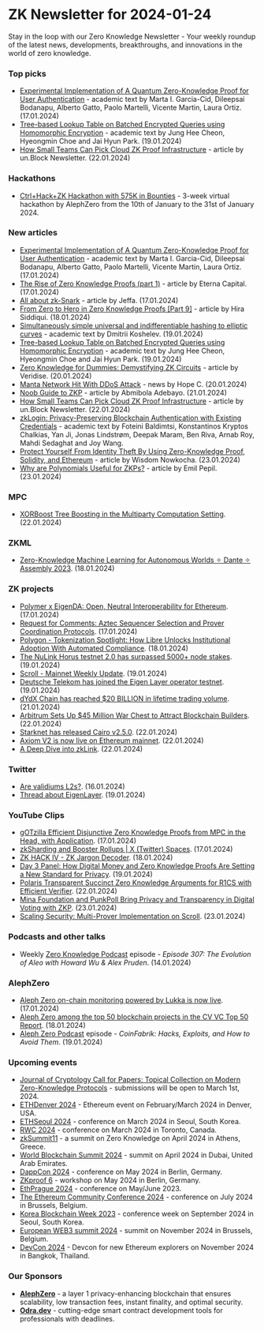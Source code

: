 # ZK Newsletter for 2024-01-24
Stay in the loop with our Zero Knowledge Newsletter - Your weekly roundup of the latest news, developments, breakthroughs, and innovations in the world of zero knowledge.

### Top picks
* [Experimental Implementation of A Quantum Zero-Knowledge Proof for User Authentication](https://arxiv.org/pdf/2401.09521.pdf) - academic text by Marta I. Garcia-Cid, Dileepsai Bodanapu, Alberto Gatto, Paolo Martelli, Vicente Martin, Laura Ortiz. (17.01.2024)
* [Tree-based Lookup Table on Batched Encrypted Queries using Homomorphic Encryption](https://eprint.iacr.org/2024/087.pdf) - academic text by Jung Hee Cheon, Hyeongmin Choe and Jai Hyun Park. (19.01.2024)
* [How Small Teams Can Pick Cloud ZK Proof Infrastructure](https://medium.com/iosg-ventures/how-small-teams-can-pick-cloud-zk-proof-infrastructure-3f634dfca2f5) - article by un.Block Newsletter. (22.01.2024)

### Hackathons
* [Ctrl+Hack+ZK Hackathon with 575K in Bounties](https://hack.alephzero.org/) - 3-week virtual hackathon by AlephZero from the 10th of January to the 31st of January 2024. 

### New articles 
* [Experimental Implementation of A Quantum Zero-Knowledge Proof for User Authentication](https://arxiv.org/pdf/2401.09521.pdf) - academic text by Marta I. Garcia-Cid, Dileepsai Bodanapu, Alberto Gatto, Paolo Martelli, Vicente Martin, Laura Ortiz. (17.01.2024)
* [The Rise of Zero Knowledge Proofs (part 1)](https://eternacapital.medium.com/the-rise-of-zero-knowledge-proofs-part-1-3b03ba17968f) - article by Eterna Capital. (17.01.2024)
* [All about zk-Snark](https://medium.com/@icebandif/all-about-zk-snark-7972ba4ed553) - article by Jeffa. (17.01.2024)
* [From Zero to Hero in Zero Knowledge Proofs [Part 9]](https://medium.com/coinmonks/from-zero-to-hero-in-zero-knowledge-proofs-part-9-2cb451b71f2b) - article by Hira Siddiqui. (18.01.2024)
* [Simultaneously simple universal and indifferentiable hashing to elliptic curves](https://eprint.iacr.org/2024/085.pdf) - academic text by Dmitrii Koshelev. (19.01.2024)
* [Tree-based Lookup Table on Batched Encrypted Queries using Homomorphic Encryption](https://eprint.iacr.org/2024/087.pdf) - academic text by Jung Hee Cheon, Hyeongmin Choe and Jai Hyun Park. (19.01.2024)
* [Zero Knowledge for Dummies: Demystifying ZK Circuits](https://medium.com/veridise/zero-knowledge-for-dummies-demystifying-zk-circuits-c140a64c6ed3) - article by Veridise. (20.01.2024)
* [Manta Network Hit With DDoS Attack](https://coinmarketcap.com/academy/article/manta-network-hit-with-ddos-attack) - news by Hope C. (20.01.2024)
* [Noob Guide to ZKP](https://medium.com/@mr_abims/noob-guide-to-zkp-81341b78ad66) - article by Abmibola Adebayo. (21.01.2024)
* [How Small Teams Can Pick Cloud ZK Proof Infrastructure](https://medium.com/iosg-ventures/how-small-teams-can-pick-cloud-zk-proof-infrastructure-3f634dfca2f5) - article by un.Block Newsletter. (22.01.2024)
* [zkLogin: Privacy-Preserving Blockchain Authentication with Existing Credentials](https://arxiv.org/pdf/2401.11735.pdf) - academic text by Foteini Baldimtsi, Konstantinos Kryptos Chalkias, Yan Ji, Jonas Lindstrøm, Deepak Maram, Ben Riva, Arnab Roy, Mahdi Sedaghat and Joy Wang.
* [Protect Yourself From Identity Theft By Using Zero-Knowledge Proof, Solidity, and Ethereum](https://hackernoon.com/protect-yourself-from-identity-theft-by-using-zero-knowledge-proof-solidity-and-ethereum) - article by Wisdom Nowkocha. (23.01.2024)
* [Why are Polynomials Useful for ZKPs?](https://medium.com/@emilpepil/why-are-polynomials-useful-for-zkps-c22489d57d83) - article by Emil Pepil. (23.01.2024)

### MPC
* [XORBoost Tree Boosting in the Multiparty Computation Setting](https://www.youtube.com/watch?v=sD9mDpV7cyY). (22.01.2024)

### ZKML
* [Zero-Knowledge Machine Learning for Autonomous Worlds ✧ Dante ✧ Assembly 2023](https://www.youtube.com/watch?v=JOgWqup371o). (18.01.2024)

### ZK projects
* [Polymer x EigenDA: Open, Neutral Interoperability for Ethereum](https://www.blog.eigenlayer.xyz/polymer-eigenda/). (17.01.2024)
* [Request for Comments: Aztec Sequencer Selection and Prover Coordination Protocols](https://medium.com/aztec-protocol/request-for-comments-aztec-sequencer-selection-and-prover-coordination-protocols-3c98f2f2344b). (17.01.2024)
* [Polygon - Tokenization Spotlight: How Libre Unlocks Institutional Adoption With Automated Compliance](https://polygon.technology/blog/tokenization-spotlight-how-libre-unlocks-institutional-adoption-with-automated-compliance). (18.01.2024)
* [The NuLink Horus testnet 2.0 has surpassed 5000+ node stakes](https://twitter.com/NuLink_/status/1748283312496361907). (19.01.2024)
* [Scroll - Mainnet Weekly Update](https://twitter.com/Scroll_ZKP/status/1748477450965918155). (19.01.2024)
* [Deutsche Telekom has joined the Eigen Layer operator testnet](https://twitter.com/zkBri/status/1748414804807594209). (19.01.2024)
* [dYdX Chain has reached $20 BILLION in lifetime trading volume](https://twitter.com/dYdX/status/1749116823876809129). (21.01.2024)
* [Arbitrum Sets Up $45 Million War Chest to Attract Blockchain Builders](https://daotimes.com/arbitrum-sets-up-45-million-war-chest-to-attract-blockchain-builders/). (22.01.2024)
* [Starknet has released Cairo v2.5.0](https://github.com/starkware-libs/cairo/releases/tag/v2.5.0). (22.01.2024)
* [Axiom V2 is now live on Ethereum mainnet](https://twitter.com/axiom_xyz/status/1749477103039594614). (22.01.2024)
* [A Deep Dive into zkLink](https://blog.coinlist.co/a-deep-dive-into-zklink-rjlsb/). (22.01.2024)

### Twitter
* [Are validiums L2s?](https://twitter.com/ryanberckmans/status/1747308420544204857). (16.01.2024)
* [Thread about EigenLayer](https://twitter.com/zerokn0wledge_/status/1748390699979178192). (19.01.2024)
 
### YouTube Clips
* [gOTzilla Efficient Disjunctive Zero Knowledge Proofs from MPC in the Head, with Application](https://www.youtube.com/watch?v=h4N4WwIYdhk). (17.01.2024)
* [zkSharding and Booster Rollups | X (Twitter) Spaces](https://www.youtube.com/watch?v=q35cO0nt27I). (17.01.2024)
* [ZK HACK IV - ZK Jargon Decoder](https://www.youtube.com/watch?v=68AXfOR74cA). (18.01.2024)
* [Day 3 Panel: How Digital Money and Zero Knowledge Proofs Are Setting a New Standard for Privacy](https://www.youtube.com/watch?v=G4qTULL5MKQ). (19.01.2024)
* [Polaris Transparent Succinct Zero Knowledge Arguments for R1CS with Efficient Verifier](https://www.youtube.com/watch?v=2KQaGoEMCXQ). (22.01.2024)
* [Mina Foundation and PunkPoll Bring Privacy and Transparency in Digital Voting with ZKP](https://alexablockchain.com/punkpoll-digital-voting-zkp-beta/). (23.01.2024)
* [Scaling Security: Multi-Prover Implementation on Scroll](https://scroll.io/blog/scalingSecurity). (23.01.2024)

### Podcasts and other talks
* Weekly [Zero Knowledge Podcast](https://zeroknowledge.fm/307-2/) episode - *Episode 307: The Evolution of Aleo with Howard Wu & Alex Pruden*. (14.01.2024) 

### AlephZero
* [Aleph Zero on-chain monitoring powered by Lukka is now live](https://alephzero.org/blog/aleph-zero-lukka-integration/). (17.01.2024)
* [Aleph Zero among the top 50 blockchain projects in the CV VC Top 50 Report](https://alephzero.org/blog/aleph-zero-cv-vc-top-50-report-2023/). (18.01.2024)
* [Aleph Zero Podcast](https://www.youtube.com/watch?v=CWv_uwSKpL4) episode - *CoinFabrik: Hacks, Exploits, and How to Avoid Them*. (19.01.2024)
 
### Upcoming events
* [Journal of Cryptology Call for Papers: Topical Collection on Modern Zero-Knowledge Protocols](https://iacr.org/jofc/TopicalCollection-mzkp.html) -  submissions will be open to March 1st, 2024. 
* [ETHDenver 2024](http://ethdenver.com/) - Ethereum event on February/March 2024 in Denver, USA.
* [ETHSeoul 2024](https://www.ethseoul.org/) - conference on March 2024 in Seoul, South Korea. 
* [RWC 2024](https://rwc.iacr.org/2024/) - conference on March 2024 in Toronto, Canada. 
* [zkSummit11](https://www.zksummit.com/) - a summit on Zero Knowledge on April 2024 in Athens, Greece. 
* [World Blockchain Summit 2024](https://www.worldblockchainsummit.com/dxb-apr-24) - summit on April 2024 in Dubai, United Arab Emirates.
* [DappCon 2024](https://www.dappcon.io/) - conference on May 2024 in Berlin, Germany. 
* [ZKproof 6](https://zkproof.org/events/zkproof-6-berlin/) - workshop on May 2024 in Berlin, Germany. 
* [EthPrague 2024](https://ethprague.com/) - conference on May/June 2023.
* [The Ethereum Community Conference 2024](https://ethcc.io/) - conference on July 2024 in Brussels, Belgium. 
* [Korea Blockchain Week 2023](https://koreablockchainweek.com/) - conference week on September 2024 in Seoul, South Korea.
* [European WEB3 summit 2024](https://www.web3eurosummit.eu/) - summit on November 2024 in Brussels, Belgium.
* [DevCon 2024](https://devcon.org/) - Devcon for new Ethereum explorers on November 2024 in Bangkok, Thailand.

### Our Sponsors
* **[AlephZero](https://alephzero.org/)** - a layer 1 privacy-enhancing blockchain that ensures scalability, low transaction fees, instant finality, and optimal security.
* **[Odra.dev](https://odra.dev)** - cutting-edge smart contract development tools for professionals with deadlines.
